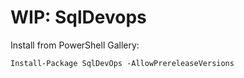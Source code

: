 # WIP: SqlDevops

Install from PowerShell Gallery:

```
Install-Package SqlDevOps -AllowPrereleaseVersions
```
